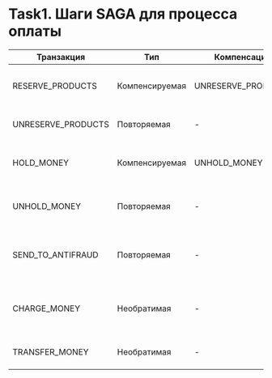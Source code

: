 # Task1. Шаги SAGA для процесса оплаты

| Транзакция         | Тип            | Компенсация        | Описание                                                       |
|--------------------|----------------|--------------------|----------------------------------------------------------------|
| RESERVE_PRODUCTS   | Компенсируемая | UNRESERVE_PRODUCTS | Выполняет резервирования товара на складе продавца             |
| UNRESERVE_PRODUCTS | Повторяемая    | -                  | Снимает резерв товаров на складе продавца                      |
| HOLD_MONEY         | Компенсируемая | UNHOLD_MONEY       | Выполняет холдирование средств на счёте покупателя             |
| UNHOLD_MONEY       | Повторяемая    | -                  | Снимает холдирование со средств покупателя                     |
| SEND_TO_ANTIFRAUD  | Повторяемая    | -                  | Отправляет запрос на проверку платежа на мошенничество         |
| CHARGE_MONEY       | Необратимая    | -                  | Выполняет списание захолдированных средств со счёта покупателя |
| TRANSFER_MONEY     | Необратимая    | -                  | Выполняет перевод денег контрагенту                            |